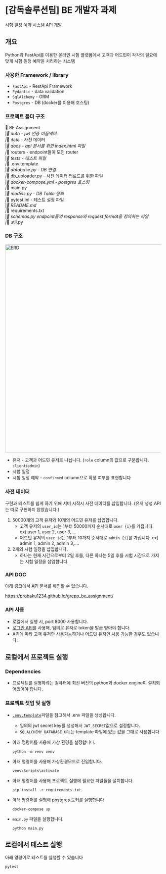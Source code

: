 # [감독솔루션팀] BE 개발자 과제

시험 일정 예약 시스템 API 개발

## 개요

Python과 FastApi를 이용한 온라인 시험 플랫폼에서 고객과 어드민이 각각의 필요에 맞게 시험 일정 예약을 처리하는 시스템

### 사용한 Framework / library

* `FastApi` - RestApi Framework
* `Pydantic` - data validation
* `SqlAlchemy` - ORM
* `Postgres` - DB (docker를 이용해 호스팅)

### 프로젝트 폴더 구조

📂 BE Assignment  
|_📁 auth - jwt 인증 미들웨어  
|_📁 data  - 사전 데이터  
|_📁 docs  - api 문서를 위한 index.html 파일  
|_📁 routers  - endpoint들이 모인 router  
|_📁 tests  - 테스트 파일  
|_📄 .env.template  
|_📄 database.py  - DB 연결  
|_📄 db_uploader.py  - 사전 데이터 업로드를 위한 파일  
|_📄 docker-compose.yml  - postgres 호스팅  
|_📄 main.py  
|_📄 models.py  - DB Table 정의  
|_📄 pytest.ini  - 테스트 설정 파일   
|_📄 README.md  
|_📄 requirements.txt  
|_📄 schemas.py  endpoint들의 response와 request format을 정의하는 파일  
|_📄 util.py  

### DB 구조
<img width="672" alt="ERD" src="https://github.com/probaku1234/grepp_be_assignment/assets/10219906/3515fbfc-87b4-45c5-8a27-f41ced2378bb">

* 유저 - 고객과 어드민 유저로 나뉩니다. (`role` column의 값으로 구분합니다. `client`/`admin`)
* 시험 일정
* 시험 일정 예약 - `confirmed` column으로 확정 여부를 표현합니다

### 사전 데이터

구현과 테스트를 쉽게 하기 위해 서버 시작시 사전 데이터를 삽입합니다.  (유저 생성 API는 따로 구현하지 않았습니다.)
1. 50000개의 고객 유저와 10개의 어드민 유저를 삽입합니다.
    * 고객 유저의 `user_id`는 1부터 50000까지 순서대로 `user {i}`를 가집니다. ex) user 1, user 2, user 3,....  
    * 어드민 유저의 `user_id`는 1부터 10까지 순서대로 `admin {i}`를 가집니다. ex) admin 1, admin 2, admin 3,....  
2. 2개의 시험 일정을 삽입합니다.
    * 하나는 현재 시간으로부터 2일 후를, 다른 하나는 5일 후를 시험 시간으로 가지는 시험 일정을 삽입합니다.



### API DOC

아래 링크에서 API 문서를 확인할 수 있습니다.

https://probaku1234.github.io/grepp_be_assignment/

### API 사용
* 로컬에서 실행 시, port 8000 사용합니다.
* [로그인 API](https://probaku1234.github.io/grepp_be_assignment/#tag/%EC%9C%A0%EC%A0%80/operation/%EB%A1%9C%EA%B7%B8%EC%9D%B8_users_login_post)를 사용해, 임의로 유저로 token을 발급 받아야 합니다.
* API에 따라 고객 유저만 사용가능하거나 어드민 유저만 사용 가능한 경우도 있습니다.

## 로컬에서 프로젝트 실행

### Dependencies

* 프로젝트를 실행하려는 컴퓨터에 최신 버전의 python과 docker engine이 설치되어있어야 합니다.

### 프로젝트 셋업 및 실행

* [`.env.template`](https://github.com/probaku1234/grepp_be_assignment/blob/master/.env.template)파일을 참고해서 .env 파일을
  생성합니다.
    * 임의의 jwt secret key를 생성해서 `JWT_SECRET`값으로 설정합니다.
    * `SQLALCHEMY_DATABASE_URL`는 template 파일에 있는 값을 그대로 사용합니다
  

* 아래 명령어를 사용해 가상 환경을 설정합니다.
    ```commandline
    python -m venv venv
    ```
* 아래 명령어를 사용해 가상환경모드로 진입합니다.
    ```commandline
  venv\Scripts\activate
    ```
* 아래 명령어를 사용해 프로젝트 실행에 필요한 파일들을 설치합니다.
    ```commandline
    pip install -r requirements.txt
    ```
* 아래 명령어를 실행해 postgres 도커를 실행합니다
    ```commandline
    docker-compose up
    ```
* `main.py` 파일을 실행합니다.
    ```commandline
  python main.py
    ```
  
## 로컬에서 테스트 실행
아래 명령어로 테스트를 실행할 수 있습니다
```commandline
pytest
```

